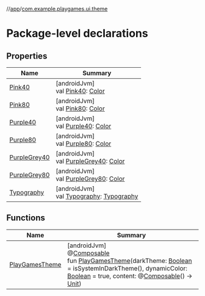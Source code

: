 //[app](../../index.md)/[com.example.playgames.ui.theme](index.md)

# Package-level declarations

## Properties

| Name | Summary |
|---|---|
| [Pink40](-pink40.md) | [androidJvm]<br>val [Pink40](-pink40.md): [Color](https://developer.android.com/reference/kotlin/androidx/compose/ui/graphics/Color.html) |
| [Pink80](-pink80.md) | [androidJvm]<br>val [Pink80](-pink80.md): [Color](https://developer.android.com/reference/kotlin/androidx/compose/ui/graphics/Color.html) |
| [Purple40](-purple40.md) | [androidJvm]<br>val [Purple40](-purple40.md): [Color](https://developer.android.com/reference/kotlin/androidx/compose/ui/graphics/Color.html) |
| [Purple80](-purple80.md) | [androidJvm]<br>val [Purple80](-purple80.md): [Color](https://developer.android.com/reference/kotlin/androidx/compose/ui/graphics/Color.html) |
| [PurpleGrey40](-purple-grey40.md) | [androidJvm]<br>val [PurpleGrey40](-purple-grey40.md): [Color](https://developer.android.com/reference/kotlin/androidx/compose/ui/graphics/Color.html) |
| [PurpleGrey80](-purple-grey80.md) | [androidJvm]<br>val [PurpleGrey80](-purple-grey80.md): [Color](https://developer.android.com/reference/kotlin/androidx/compose/ui/graphics/Color.html) |
| [Typography](-typography.md) | [androidJvm]<br>val [Typography](-typography.md): [Typography](https://developer.android.com/reference/kotlin/androidx/compose/material3/Typography.html) |

## Functions

| Name | Summary |
|---|---|
| [PlayGamesTheme](-play-games-theme.md) | [androidJvm]<br>@[Composable](https://developer.android.com/reference/kotlin/androidx/compose/runtime/Composable.html)<br>fun [PlayGamesTheme](-play-games-theme.md)(darkTheme: [Boolean](https://kotlinlang.org/api/latest/jvm/stdlib/kotlin/-boolean/index.html) = isSystemInDarkTheme(), dynamicColor: [Boolean](https://kotlinlang.org/api/latest/jvm/stdlib/kotlin/-boolean/index.html) = true, content: @[Composable](https://developer.android.com/reference/kotlin/androidx/compose/runtime/Composable.html)() -&gt; [Unit](https://kotlinlang.org/api/latest/jvm/stdlib/kotlin/-unit/index.html)) |
